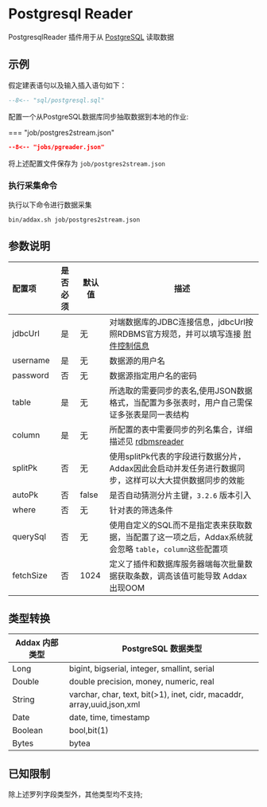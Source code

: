 # Postgresql Reader

PostgresqlReader 插件用于从 [PostgreSQL](https://postgresql.org) 读取数据

## 示例

假定建表语句以及输入插入语句如下：

```sql
--8<-- "sql/postgresql.sql"
```

配置一个从PostgreSQL数据库同步抽取数据到本地的作业:

=== "job/postgres2stream.json"

  ```json
  --8<-- "jobs/pgreader.json"
  ```

将上述配置文件保存为   `job/postgres2stream.json`

### 执行采集命令

执行以下命令进行数据采集

```shell
bin/addax.sh job/postgres2stream.json
```

## 参数说明

| 配置项    | 是否必须 | 默认值 | 描述                                                                                                     |
| :-------- | :------: | ------ | -------------------------------------------------------------------------------------------------------- |
| jdbcUrl   |    是    | 无     | 对端数据库的JDBC连接信息，jdbcUrl按照RDBMS官方规范，并可以填写连接 [附件控制信息][1]                     |
| username  |    是    | 无     | 数据源的用户名                                                                                           |
| password  |    否    | 无     | 数据源指定用户名的密码                                                                                   |
| table     |    是    | 无     | 所选取的需要同步的表名,使用JSON数据格式，当配置为多张表时，用户自己需保证多张表是同一表结构              |
| column    |    是    | 无     | 所配置的表中需要同步的列名集合，详细描述见 [rdbmsreader](../rdbmsreader/)                                |
| splitPk   |    否    | 无     | 使用splitPk代表的字段进行数据分片，Addax因此会启动并发任务进行数据同步，这样可以大大提供数据同步的效能   |
| autoPk    |    否    | false  | 是否自动猜测分片主键，`3.2.6` 版本引入                                                                   |
| where     |    否    | 无     | 针对表的筛选条件                                                                                         |
| querySql  |    否    | 无     | 使用自定义的SQL而不是指定表来获取数据，当配置了这一项之后，Addax系统就会忽略 `table`，`column`这些配置项 |
| fetchSize |    否    | 1024   | 定义了插件和数据库服务器端每次批量数据获取条数，调高该值可能导致 Addax 出现OOM                           |

[1]: http://jdbc.postgresql.org/documentation/93/connect.html

## 类型转换

| Addax 内部类型 | PostgreSQL 数据类型                                                    |
| -------------- | ---------------------------------------------------------------------- |
| Long           | bigint, bigserial, integer, smallint, serial                           |
| Double         | double precision, money, numeric, real                                 |
| String         | varchar, char, text, bit(>1), inet, cidr, macaddr, array,uuid,json,xml |
| Date           | date, time, timestamp                                                  |
| Boolean        | bool,bit(1)                                                            |
| Bytes          | bytea                                                                  |

## 已知限制

除上述罗列字段类型外，其他类型均不支持; 
